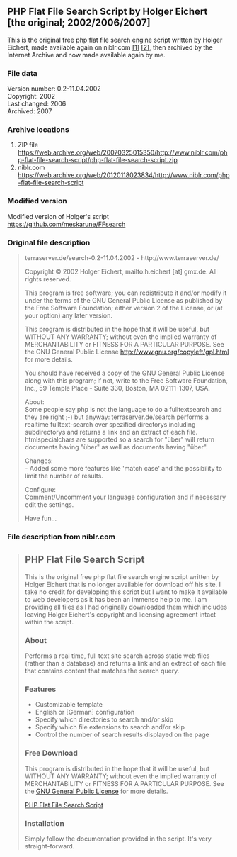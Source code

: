 ## PHP Flat File Search Script by Holger Eichert<br>[the original; 2002/2006/2007]

This is the original free php flat file search engine script written by Holger Eichert, made available again on niblr<span>.</span>com  [\[1\]](https://web.archive.org/web/20070325015350/http://www.niblr.com/php-flat-file-search-script/php-flat-file-search-script.zip) [\[2\]](https://web.archive.org/web/20120118023834/http://www.niblr.com/php-flat-file-search-script), then archived by the Internet Archive and now made available again by me.

### File data
Version number: 0.2-11.04.2002<br>
Copyright: 2002<br>
Last changed: 2006<br>
Archived: 2007<br>

### Archive locations
 1. ZIP file<br> https://web.archive.org/web/20070325015350/http://www.niblr.com/php-flat-file-search-script/php-flat-file-search-script.zip
 2. niblr<span>.</span>com<br> https://web.archive.org/web/20120118023834/http://www.niblr.com/php-flat-file-search-script

### Modified version
Modified version of Holger's script<br>
https://github.com/meskarune/FFsearch

### Original file description

>terraserver<span>.</span>de/search-0.2-11.04.2002 - http<span>:</span>//www<span>.</span>terraserver<span>.</span>de/
>
>Copyright © 2002 Holger Eichert, mailto<span>:</span>h.eichert<span> [at] </span>gmx<span>.</span>de. All rights reserved.
>
>This program is free software; you can redistribute it and/or modify it under the terms of the GNU General Public License as published by the Free Software Foundation; either version 2 of the License, or (at your option) any later version.
>
>This program is distributed in the hope that it will be useful, but WITHOUT ANY WARRANTY; without even the implied warranty of MERCHANTABILITY or FITNESS FOR A PARTICULAR PURPOSE.  See the GNU General Public License http://www.gnu.org/copyleft/gpl.html for more details.
>
>You should have received a copy of the GNU General Public License along with this program; if not, write to the Free Software Foundation, Inc., 59 Temple Place - Suite 330, Boston, MA  02111-1307, USA.
>
>About:<br>
Some people say php is not the language to do a fulltextsearch and they are right ;-) but anyway: terraserver<span>.</span>de/search performs a realtime fulltext-search over spezified directorys including subdirectorys and returns a link and an extract of each file. htmlspecialchars are supported so a search for "über" will return documents having "&uuml;ber" as well as documents having "über". 
>
>Changes:<br>
\- Added some more features like 'match case' and the possibility to limit the number of results.
>
>Configure:<br>
Comment/Uncomment your language configuration and if necessary edit the settings.
>
>Have fun...

### File description from niblr<span>.</span>com

>## PHP Flat File Search Script
>
>This is the original free php flat file search engine script written by Holger Eichert that is no longer available for download off his site. I take no credit for developing this script but I want to make it available to web developers as it has been an immense help to me. I am providing all files as I had originally downloaded them which includes leaving Holger Eichert's copyright and licensing agreement intact within the script.
>
>### About
>
> Performs a real time, full text site search across static web files (rather than a database) and returns a link and an extract of each file that contains content that matches the search query.
>
> ### Features
>
>-   Customizable template
>-   English or [German] configuration
>-   Specify which directories to search and/or skip
>-   Specify which file extensions to search and/or skip
>-   Control the number of search results displayed on the page
>
> ### Free Download
>
>This program is distributed in the hope that it will be useful, but WITHOUT ANY WARRANTY; without even the implied warranty of MERCHANTABILITY or FITNESS FOR A PARTICULAR PURPOSE. See the  [GNU General Public License](http://www.gnu.org/copyleft/gpl.html)  for more details.
>
>[PHP Flat File Search Script](https://web.archive.org/web/20070325015350/http://www.niblr.com/php-flat-file-search-script/php-flat-file-search-script.zip)
> 
>### Installation
>
>Simply follow the documentation provided in the script. It's very straight-forward.

